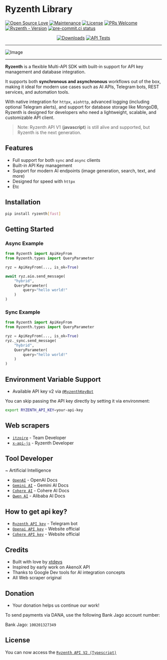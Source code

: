 # Ryzenth Library
[![Open Source Love](https://badges.frapsoft.com/os/v2/open-source.png?v=103)](https://github.com/TeamKillerX/Ryzenth)
[![Maintenance](https://img.shields.io/badge/Maintained%3F-Yes-green)](https://github.com/TeamKillerX/Ryzenth/graphs/commit-activity)
[![License](https://img.shields.io/badge/License-GPL-pink)](https://github.com/TeamKillerX/Ryzenth/blob/main/LICENSE)
[![PRs Welcome](https://img.shields.io/badge/PRs-welcome-brightgreen.svg)](https://makeapullrequest.com)
[![Ryzenth - Version](https://img.shields.io/pypi/v/Ryzenth?style=round)](https://pypi.org/project/Ryzenth)
[![pre-commit.ci status](https://results.pre-commit.ci/badge/github/TeamKillerX/Ryzenth/main.svg)](https://results.pre-commit.ci/latest/github/TeamKillerX/Ryzenth/main)

<div align="center">
    <a href="https://pepy.tech/project/Ryzenth"><img src="https://static.pepy.tech/badge/Ryzenth" alt="Downloads"></a>
    <a href="https://github.com/TeamKillerX/Ryzenth/workflows/"><img src="https://github.com/TeamKillerX/Ryzenth/actions/workflows/sync-tests.yml/badge.svg" alt="API Tests"/></a>
</div>

---

![Image](https://github.com/user-attachments/assets/ebb42582-4d5d-4f6a-8e8b-78d737810510)

---

**Ryzenth** is a flexible Multi-API SDK with built-in support for API key management and database integration.

It supports both **synchronous and asynchronous** workflows out of the box, making it ideal for modern use cases such as AI APIs, Telegram bots, REST services, and automation tools.

With native integration for `httpx`, `aiohttp`, advanced logging (including optional Telegram alerts), and support for database storage like MongoDB, Ryzenth is designed for developers who need a lightweight, scalable, and customizable API client.

> Note: Ryzenth API V1 (**javascript**) is still alive and supported, but Ryzenth is the next generation.

## Features

- Full support for both `sync` and `async` clients
- Built-in API Key management
- Support for modern AI endpoints (image generation, search, text, and more)
- Designed for speed with `httpx`
- Etc

## Installation

```bash
pip install ryzenth[fast]
````

## Getting Started

### Async Example

```python
from Ryzenth import ApiKeyFrom
from Ryzenth.types import QueryParameter

ryz = ApiKeyFrom(..., is_ok=True)

await ryz.aio.send_message(
    "hybrid",
    QueryParameter(
        query="hello world!"
    )
)
```

### Sync Example

```python
from Ryzenth import ApiKeyFrom
from Ryzenth.types import QueryParameter

ryz = ApiKeyFrom(..., is_ok=True)
ryz._sync.send_message(
    "hybrid",
    QueryParameter(
        query="hello world!"
    )
)
```

## Environment Variable Support
- Available API key v2 via [`@RyzenthKeyBot`](https://t.me/RyzenthKeyBot)

You can skip passing the API key directly by setting it via environment:

```bash
export RYZENTH_API_KEY=your-api-key
```

## Web scrapers
- [`itzpire`](https://itzpire.com) - Team Developer
- [`x-api-js`](https://x-api-js.onrender.com/docs) - Ryzenth Developer

## Tool Developer
~ Artificial Intelligence
- [`OpenAI`](https://platform.openai.com/docs) - OpenAI Docs
- [`Gemini AI`](https://ai.google.dev) - Gemini AI Docs
- [`Cohere AI`](https://docs.cohere.com/) - Cohere AI Docs
- [`Qwen AI`](https://www.alibabacloud.com/help/en/model-studio/use-qwen-by-calling-api) - Alibaba AI Docs

## How to get api key?
- [`Ryzenth API key`](https://t.me/RyzenthKeyBot) - Telegram bot
- [`Openai API key`](https://platform.openai.com/api-keys) - Website official
- [`Cohere API key`](https://dashboard.cohere.com/api-keys) - Website official

## Credits

* Built with love by [xtdevs](https://t.me/xtdevs)
* Inspired by early work on AkenoX API
* Thanks to Google Dev tools for AI integration concepts
* All Web scraper original

## Donation
* Your donation helps us continue our work!

To send payments via DANA, use the following Bank Jago account number:

Bank Jago: `100201327349`

## License

You can now access the [`Ryzenth API V2 (Typescript)`](https://github.com/xtsea/akenox-ts-dev/blob/main/ryzenth-api.md#-existing-api-still-alive)
